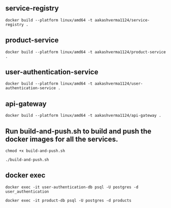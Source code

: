 ## service-registry

`docker build --platform linux/amd64 -t aakashverma1124/service-registry .`

## product-service

`docker build --platform linux/amd64 -t aakashverma1124/product-service .`

## user-authentication-service

`docker build --platform linux/amd64 -t aakashverma1124/user-authentication-service .`

## api-gateway

`docker build --platform linux/amd64 -t aakashverma1124/api-gateway .`

## Run build-and-push.sh to build and push the docker images for all the services.

`chmod +x build-and-push.sh`

`./build-and-push.sh`

## docker exec

`docker exec -it user-authentication-db psql -U postgres -d user_authentication`

`docker exec -it product-db psql -U postgres -d products`
